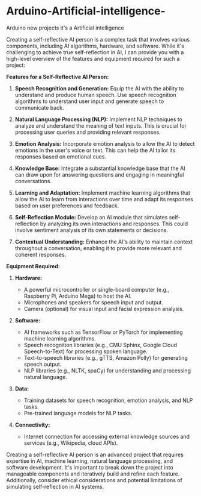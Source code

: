 # Arduino-Artificial-intelligence-
Arduino new projects it's a  Artificial intelligence 

Creating a self-reflective AI person is a complex task that involves various components, including AI algorithms, hardware, and software. While it's challenging to achieve true self-reflection in AI, I can provide you with a high-level overview of the features and equipment required for such a project:

**Features for a Self-Reflective AI Person:**

1. **Speech Recognition and Generation:** Equip the AI with the ability to understand and produce human speech. Use speech recognition algorithms to understand user input and generate speech to communicate back.

2. **Natural Language Processing (NLP):** Implement NLP techniques to analyze and understand the meaning of text inputs. This is crucial for processing user queries and providing relevant responses.

3. **Emotion Analysis:** Incorporate emotion analysis to allow the AI to detect emotions in the user's voice or text. This can help the AI tailor its responses based on emotional cues.

4. **Knowledge Base:** Integrate a substantial knowledge base that the AI can draw upon for answering questions and engaging in meaningful conversations.

5. **Learning and Adaptation:** Implement machine learning algorithms that allow the AI to learn from interactions over time and adapt its responses based on user preferences and feedback.

6. **Self-Reflection Module:** Develop an AI module that simulates self-reflection by analyzing its own interactions and responses. This could involve sentiment analysis of its own statements or decisions.

7. **Contextual Understanding:** Enhance the AI's ability to maintain context throughout a conversation, enabling it to provide more relevant and coherent responses.

**Equipment Required:**

1. **Hardware:**
   - A powerful microcontroller or single-board computer (e.g., Raspberry Pi, Arduino Mega) to host the AI.
   - Microphones and speakers for speech input and output.
   - Camera (optional) for visual input and facial expression analysis.

2. **Software:**
   - AI frameworks such as TensorFlow or PyTorch for implementing machine learning algorithms.
   - Speech recognition libraries (e.g., CMU Sphinx, Google Cloud Speech-to-Text) for processing spoken language.
   - Text-to-speech libraries (e.g., gTTS, Amazon Polly) for generating speech output.
   - NLP libraries (e.g., NLTK, spaCy) for understanding and processing natural language.

3. **Data:**
   - Training datasets for speech recognition, emotion analysis, and NLP tasks.
   - Pre-trained language models for NLP tasks.

4. **Connectivity:**
   - Internet connection for accessing external knowledge sources and services (e.g., Wikipedia, cloud APIs).

Creating a self-reflective AI person is an advanced project that requires expertise in AI, machine learning, natural language processing, and software development. It's important to break down the project into manageable components and iteratively build and refine each feature. Additionally, consider ethical considerations and potential limitations of simulating self-reflection in AI systems.
